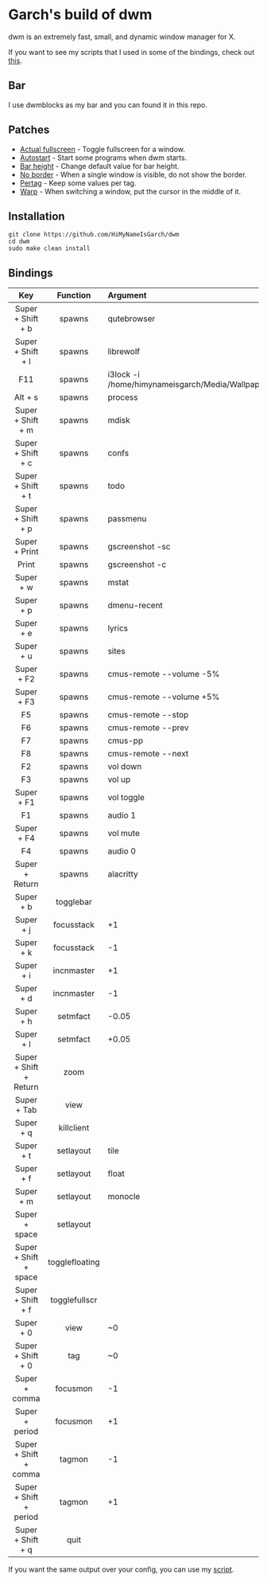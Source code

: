 # Garch's build of dwm
dwm is an extremely fast, small, and dynamic window manager for X.

If you want to see my scripts that I used in some of the bindings, check out [this](https://github.com/HiMyNameIsGarch/dotfiles/tree/main/.local/bin).
## Bar
I use dwmblocks as my bar and you can found it in this repo.
## Patches
 - [Actual fullscreen](https://dwm.suckless.org/patches/actualfullscreen/) - Toggle fullscreen for a window.
 - [Autostart](https://dwm.suckless.org/patches/autostart/) - Start some programs when dwm starts.
 - [Bar height](https://dwm.suckless.org/patches/bar_height/) - Change default value for bar height.
 - [No border](https://dwm.suckless.org/patches/noborder/) - When a single window is visible, do not show the border.
 - [Pertag](https://dwm.suckless.org/patches/pertag/) - Keep some values per tag.
 - [Warp](https://dwm.suckless.org/patches/warp/) - When switching a window, put the cursor in the middle of it.
## Installation
```
git clone https://github.com/HiMyNameIsGarch/dwm
cd dwm
sudo make clean install
```
## Bindings
| Key | Function | Argument |
| :-: | :-: | :- |
| Super + Shift + b | spawns |  qutebrowser  |
| Super + Shift + l | spawns |  librewolf  |
| F11 | spawns | i3lock -i /home/himynameisgarch/Media/Wallpapers/Simple/GruvTown.png |
| Alt + s | spawns | process |
| Super + Shift + m | spawns | mdisk |
| Super + Shift + c | spawns | confs |
| Super + Shift + t | spawns | todo |
| Super + Shift + p | spawns | passmenu |
| Super + Print | spawns | gscreenshot -sc |
| Print | spawns | gscreenshot -c |
| Super + w | spawns | mstat |
| Super + p | spawns | dmenu-recent |
| Super + e | spawns | lyrics |
| Super + u | spawns |  sites  |
| Super + F2 | spawns | cmus-remote --volume -5% |
| Super + F3 | spawns | cmus-remote --volume +5% |
| F5 | spawns | cmus-remote --stop |
| F6 | spawns | cmus-remote --prev |
| F7 | spawns | cmus-pp |
| F8 | spawns | cmus-remote --next |
| F2 | spawns | vol down |
| F3 | spawns | vol up |
| Super + F1 | spawns | vol toggle |
| F1 | spawns | audio 1 |
| Super + F4 | spawns | vol mute |
| F4 | spawns | audio 0 |
| Super + Return | spawns |  alacritty  |
| Super + b | togglebar |   |
| Super + j | focusstack |  +1 |
| Super + k | focusstack |  -1 |
| Super + i | incnmaster |  +1 |
| Super + d | incnmaster |  -1 |
| Super + h | setmfact |  -0.05 |
| Super + l | setmfact |  +0.05 |
| Super + Shift + Return | zoom |   |
| Super + Tab | view |   |
| Super + q | killclient |   |
| Super + t | setlayout |  tile  |
| Super + f | setlayout |  float |
| Super + m | setlayout |  monocle  |
| Super + space | setlayout |   |
| Super + Shift + space | togglefloating |   |
| Super + Shift + f | togglefullscr |   |
| Super + 0 | view |  ~0 |
| Super + Shift + 0 | tag |  ~0 |
| Super + comma | focusmon |  -1 |
| Super + period | focusmon |  +1 |
| Super + Shift + comma | tagmon |  -1 |
| Super + Shift + period | tagmon |  +1 |
| Super + Shift + q | quit |   |

If you want the same output over your config, you can use my [script](https://github.com/HiMyNameIsGarch/dotfiles/blob/main/.local/bin/rice).

